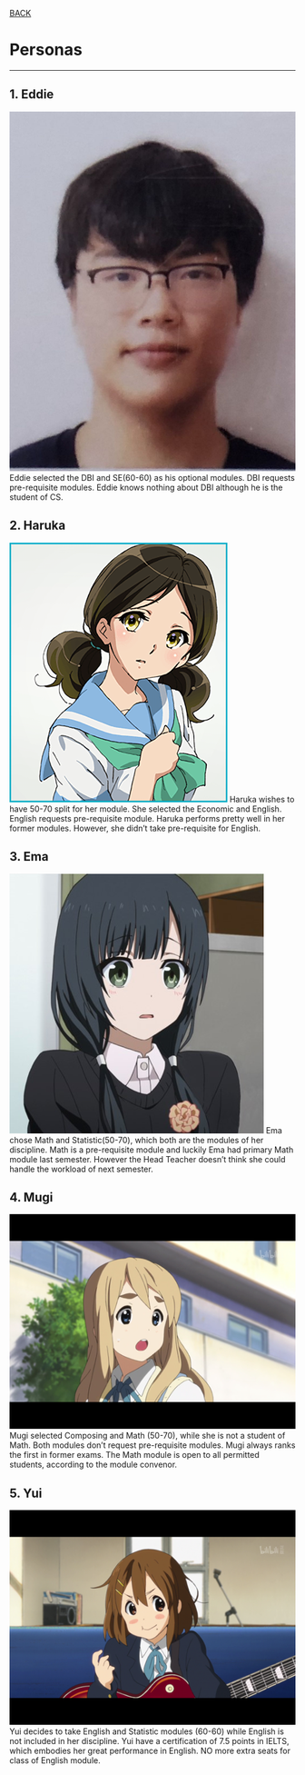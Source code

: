 [BACK](../docs/lab2.md)
# Personas
***
## 1. Eddie
![eddie](/images/personas/eddie.jpg "Eddie")
Eddie selected the DBI and SE(60-60) as his optional modules.
DBI requests pre-requisite modules.
Eddie knows nothing about DBI although he is the student of CS.

## 2. Haruka
![haruka](/images/personas/haruka.png "Haruka")
Haruka wishes to have 50-70 split for her module.
She selected the Economic and English. English requests pre-requisite module.
Haruka performs pretty well in her former modules.
However, she didn’t take pre-requisite for English.

## 3. Ema
![Ema](/images/personas/ema.jpg "Ema")
Ema chose Math and Statistic(50-70), which both are the modules of her discipline.
Math is a pre-requisite module and luckily Ema had primary Math module last semester.
However the Head Teacher doesn’t think she could handle the workload of next semester.

## 4. Mugi
![Mugi](/images/personas/mugi.png "Mugi")
Mugi selected Composing and Math (50-70), while she is not a student of Math.
Both modules don’t request pre-requisite modules.
Mugi always ranks the first in former exams.
The Math module is open to all permitted students, according to the module convenor.

## 5. Yui
![Yui](/images/personas/yui.png "Yui")
Yui decides to take English and Statistic modules (60-60) while English is not included in her discipline.
Yui have a certification of 7.5 points in IELTS, which embodies her great performance in English.
NO more extra seats for class of English module.
